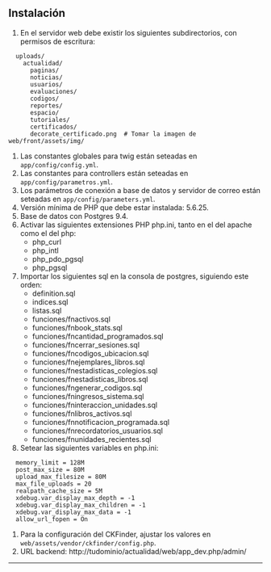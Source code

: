 ## Instalación

1. En el servidor web debe existir los siguientes subdirectorios, con permisos de escritura:
```
  uploads/
    actualidad/
      paginas/
      noticias/
      usuarios/
      evaluaciones/
      codigos/
      reportes/
      espacio/
      tutoriales/
      certificados/
      decorate_certificado.png	# Tomar la imagen de web/front/assets/img/
```
1. Las constantes globales para twig están seteadas en `app/config/config.yml`.
1. Las constantes para controllers están seteadas en `app/config/parametros.yml`.
1. Los parámetros de conexión a base de datos y servidor de correo están seteadas en `app/config/parameters.yml`.
1. Versión mínima de PHP que debe estar instalada: 5.6.25.
1. Base de datos con Postgres 9.4.
1. Activar las siguientes extensiones PHP php.ini, tanto en el del apache como el del php:
    - php_curl
    - php_intl
    - php_pdo_pgsql
    - php_pgsql
1. Importar los siguientes sql en la consola de postgres, siguiendo este orden:
    - definition.sql
    - indices.sql
    - listas.sql
    - funciones/fnactivos.sql
    - funciones/fnbook_stats.sql
    - funciones/fncantidad_programados.sql
    - funciones/fncerrar_sesiones.sql
    - funciones/fncodigos_ubicacion.sql
    - funciones/fnejemplares_libros.sql
    - funciones/fnestadisticas_colegios.sql
    - funciones/fnestadisticas_libros.sql
    - funciones/fngenerar_codigos.sql
    - funciones/fningresos_sistema.sql
    - funciones/fninteraccion_unidades.sql
    - funciones/fnlibros_activos.sql
    - funciones/fnnotificacion_programada.sql
    - funciones/fnrecordatorios_usuarios.sql
    - funciones/fnunidades_recientes.sql
1. Setear las siguientes variables en php.ini:
```
  memory_limit = 128M
  post_max_size = 80M
  upload_max_filesize = 80M
  max_file_uploads = 20
  realpath_cache_size = 5M
  xdebug.var_display_max_depth = -1 
  xdebug.var_display_max_children = -1
  xdebug.var_display_max_data = -1
  allow_url_fopen = On
```
1. Para la configuración del CKFinder, ajustar los valores en `web/assets/vendor/ckfinder/config.php`.
1. URL backend: http://tudominio/actualidad/web/app_dev.php/admin/

---
